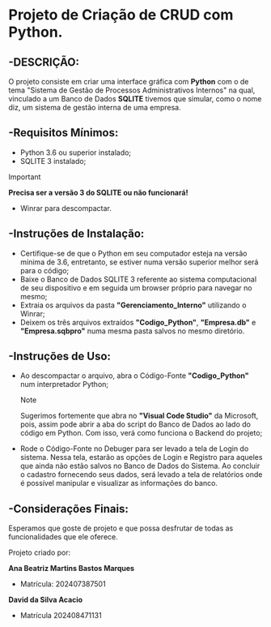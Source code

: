# Projeto de Criação de CRUD com Python.



## -DESCRIÇÃO:

O projeto consiste em criar uma interface gráfica com **Python** com o de tema "Sistema de Gestão de Processos Administrativos Internos" na qual, vinculado a um Banco de Dados **SQLITE** tivemos que simular, como o nome diz, um sistema de gestão interna de uma empresa.

## -Requisitos Mínimos:

* Python 3.6 ou superior instalado;
* SQLITE 3 instalado;

> [!IMPORTANT]  
>
> **Precisa ser a versão 3 do SQLITE ou não funcionará!**

* Winrar para descompactar.

## -Instruções de Instalação:

* Certifique-se de que o Python em seu computador esteja na versão mínima de 3.6, entretanto, se estiver numa versão superior melhor será para o código;
* Baixe o Banco de Dados SQLITE 3 referente ao sistema computacional de seu dispositivo e em seguida um browser próprio para navegar no mesmo;
* Extraia os arquivos da pasta **"Gerenciamento_Interno"** utilizando o Winrar;
* Deixem os três arquivos extraídos **"Codigo_Python"**, **"Empresa.db"** e **"Empresa.sqbpro"** numa mesma pasta salvos no mesmo diretório.

## -Instruções de Uso:

* Ao descompactar o arquivo, abra o Código-Fonte **"Codigo_Python"** num interpretador Python;

  > [!Note]
  >
  > Sugerimos fortemente que abra no **"Visual Code Studio"** da Microsoft, pois, assim pode abrir a aba do script do Banco de Dados ao lado do código em Python. Com isso, verá como funciona o Backend do projeto;

* Rode o Código-Fonte no Debuger para ser levado a tela de Login do sistema. Nessa tela, estarão as opções de Login e Registro para aqueles que ainda não estão salvos no Banco de Dados do Sistema. Ao concluir o cadastro fornecendo seus dados, será levado a tela de relatórios onde é possível manipular e visualizar as informações do banco. 

## -Considerações Finais:

Esperamos que goste de projeto e que possa desfrutar de todas as funcionalidades que ele oferece.







Projeto criado por:

**Ana Beatriz Martins Bastos Marques**

* Matrícula: 202407387501

**David da Silva Acacio**

* Matrícula 202408471131

